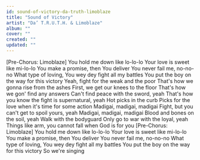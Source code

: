 ```yaml
---
id: sound-of-victory-da-truth-limoblaze
title: "Sound of Victory"
artist: "Da’ T.R.U.T.H. & Limoblaze"
album: ""
cover: ""
created: ""
updated: ""
---
```


[Pre-Chorus: Limoblaze]
You hold me down like lo-lo-lo
Your love is sweet like mi-lo-lo
You make a promise, then You deliver
You never fail me, no-no-no
What type of loving, You wey dey fight all my battles
You put the boy on the way for this victory
Yeah, fight for the weak and the poor
That's how we gonna rise from the ashes
First, we get our knees to the floor
That's how we gon' find any answers
Can't find peace with the sword, yeah
That's how you know the fight is supernatural, yeah
Hot picks in the curb
Picks for the love when it's time for some action
Madigai, madigai, madigai
Fight, but you can't get to spoil yours, yeah
Madigai, madigai, madigai
Blood and bones on the soil, yeah
Walk with the bodyguard
Only go to war with the loyal, yeah
Things like arm, you cannot fall when God is for you
[Pre-Chorus: Limoblaze]
You hold me down like lo-lo-lo
Your love is sweet like mi-lo-lo
You make a promise, then You deliver
You never fail me, no-no-no
What type of loving, You wey dey fight all my battles
You put the boy on the way for this victory
So we're singing